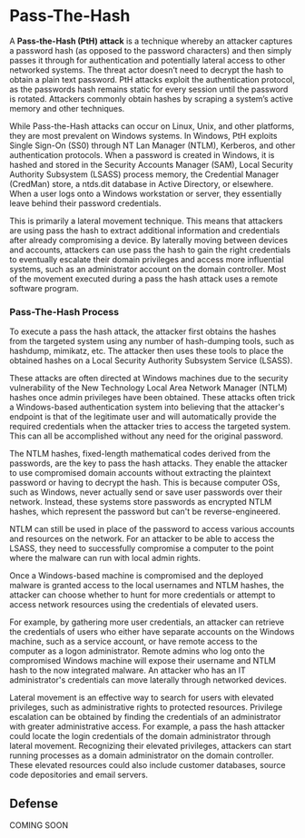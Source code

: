 # Pass-The-Hash

A **Pass-the-Hash (PtH) attack** is a technique whereby an attacker captures a password hash (as opposed to the password characters) and then simply passes it through for authentication and potentially lateral access to other networked systems. The threat actor doesn’t need to decrypt the hash to obtain a plain text password. PtH attacks exploit the authentication protocol, as the passwords hash remains static for every session until the password is rotated. Attackers commonly obtain hashes by scraping a system’s active memory and other techniques.

While Pass-the-Hash attacks can occur on Linux, Unix, and other platforms, they are most prevalent on Windows systems. In Windows, PtH exploits Single Sign-On (SS0) through NT Lan Manager (NTLM), Kerberos, and other authentication protocols. When a password is created in Windows, it is hashed and stored in the Security Accounts Manager (SAM), Local Security Authority Subsystem (LSASS) process memory, the Credential Manager (CredMan) store, a ntds.dit database in Active Directory, or elsewhere. When a user logs onto a Windows workstation or server, they essentially leave behind their password credentials.

This is primarily a lateral movement technique. This means that attackers are using pass the hash to extract additional information and credentials after already compromising a device. By laterally moving between devices and accounts, attackers can use pass the hash to gain the right credentials to eventually escalate their domain privileges and access more influential systems, such as an administrator account on the domain controller. Most of the movement executed during a pass the hash attack uses a remote software program.

### Pass-The-Hash Process

To execute a pass the hash attack, the attacker first obtains the hashes from the targeted system using any number of hash-dumping tools, such as hashdump, mimikatz, etc. The attacker then uses these tools to place the obtained hashes on a Local Security Authority Subsystem Service (LSASS).

These attacks are often directed at Windows machines due to the security vulnerability of the New Technology Local Area Network Manager (NTLM) hashes once admin privileges have been obtained. These attacks often trick a Windows-based authentication system into believing that the attacker's endpoint is that of the legitimate user and will automatically provide the required credentials when the attacker tries to access the targeted system. This can all be accomplished without any need for the original password.

The NTLM hashes, fixed-length mathematical codes derived from the passwords, are the key to pass the hash attacks. They enable the attacker to use compromised domain accounts without extracting the plaintext password or having to decrypt the hash. This is because computer OSs, such as Windows, never actually send or save user passwords over their network. Instead, these systems store passwords as encrypted NTLM hashes, which represent the password but can't be reverse-engineered.

NTLM can still be used in place of the password to access various accounts and resources on the network. For an attacker to be able to access the LSASS, they need to successfully compromise a computer to the point where the malware can run with local admin rights.

Once a Windows-based machine is compromised and the deployed malware is granted access to the local usernames and NTLM hashes, the attacker can choose whether to hunt for more credentials or attempt to access network resources using the credentials of elevated users.

For example, by gathering more user credentials, an attacker can retrieve the credentials of users who either have separate accounts on the Windows machine, such as a service account, or have remote access to the computer as a logon administrator. Remote admins who log onto the compromised Windows machine will expose their username and NTLM hash to the now integrated malware. An attacker who has an IT administrator's credentials can move laterally through networked devices.

Lateral movement is an effective way to search for users with elevated privileges, such as administrative rights to protected resources. Privilege escalation can be obtained by finding the credentials of an administrator with greater administrative access. For example, a pass the hash attacker could locate the login credentials of the domain administrator through lateral movement. Recognizing their elevated privileges, attackers can start running processes as a domain administrator on the domain controller. These elevated resources could also include customer databases, source code depositories and email servers.

## Defense

COMING SOON
